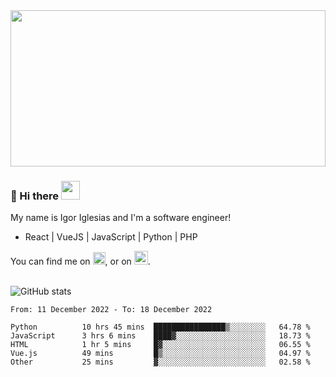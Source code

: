 <img src="https://c.tenor.com/KjVxfRrrncUAAAAd/matrix.gif" width="100%" height="250px">

### 🔭 Hi there <img src="https://raw.githubusercontent.com/MartinHeinz/MartinHeinz/master/wave.gif" width="30px">


My name is Igor Iglesias and I'm a software engineer!
<br>

<ul>
  <li> React | VueJS | JavaScript | Python | PHP </li>
</ul>
You can find me on <a href="https://twitter.com/IgorIglesias5"><img src="https://i.imgur.com/JLLlB5S.png" width="20px"></a>, or on <a href="https://www.linkedin.com/in/igor-iglesias-62478428/"><img src="https://i.imgur.com/PXyIkWx.png" width="22px"></a>.

<br>
<br>

![GitHub stats](https://github-readme-stats.vercel.app/api?username=igoiglesias&show_icons=true&count_private=true&theme=chartreuse-dark&hide_title=true)

<!--START_SECTION:waka-->

```text
From: 11 December 2022 - To: 18 December 2022

Python          10 hrs 45 mins  ████████████████▒░░░░░░░░   64.78 %
JavaScript      3 hrs 6 mins    ████▓░░░░░░░░░░░░░░░░░░░░   18.73 %
HTML            1 hr 5 mins     █▓░░░░░░░░░░░░░░░░░░░░░░░   06.55 %
Vue.js          49 mins         █▒░░░░░░░░░░░░░░░░░░░░░░░   04.97 %
Other           25 mins         ▓░░░░░░░░░░░░░░░░░░░░░░░░   02.58 %
```

<!--END_SECTION:waka-->

